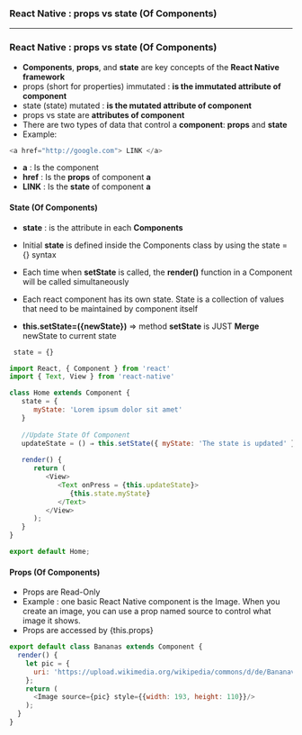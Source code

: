 ### React Native : props vs state (Of Components)

----------------------------------------------------------------------

### React Native : props vs state (Of Components)
* **Components**, **props**, and **state** are key concepts of the **React Native framework**
* props (short for properties) immutated : **is the immutated attribute of component**
* state (state) mutated : **is the mutated attribute of component**
* props vs state are **attributes of component**
* There are two types of data that control a **component**: **props** and **state**
* Example:

```js
<a href="http://google.com"> LINK </a>
```

* **a** : Is the component
* **href** : Is the **props** of component **a**
* **LINK** : Is the **state** of component **a**

#### State (Of Components)

* **state** : is the attribute in each **Components**
* Initial **state** is defined inside the Components class by using the state = {} syntax
* Each time when **setState** is called, the **render()** function in a Component will be called simultaneously
* Each react component has its own state. State is a collection of values that need to be maintained by component itself

* **this.setState=({newState})** => method **setState** is JUST **Merge** newState to current state

```js
 state = {}
```
```js
import React, { Component } from 'react'
import { Text, View } from 'react-native'

class Home extends Component {
   state = {
      myState: 'Lorem ipsum dolor sit amet'
   }
   
   //Update State Of Component
   updateState = () ⇒ this.setState({ myState: 'The state is updated' })
   
   render() {
      return (
         <View>
            <Text onPress = {this.updateState}>
               {this.state.myState}
            </Text>
         </View>
      );
   }
}

export default Home;
```


#### Props (Of Components)
* Props are Read-Only
* Example : one basic React Native component is the Image. When you create an image, you can use a prop named source to control what image it shows.
* Props are accessed by  {this.props}

```js
export default class Bananas extends Component {
  render() {
    let pic = {
      uri: 'https://upload.wikimedia.org/wikipedia/commons/d/de/Bananavarieties.jpg'
    };
    return (
      <Image source={pic} style={{width: 193, height: 110}}/>
    );
  }
}
```
